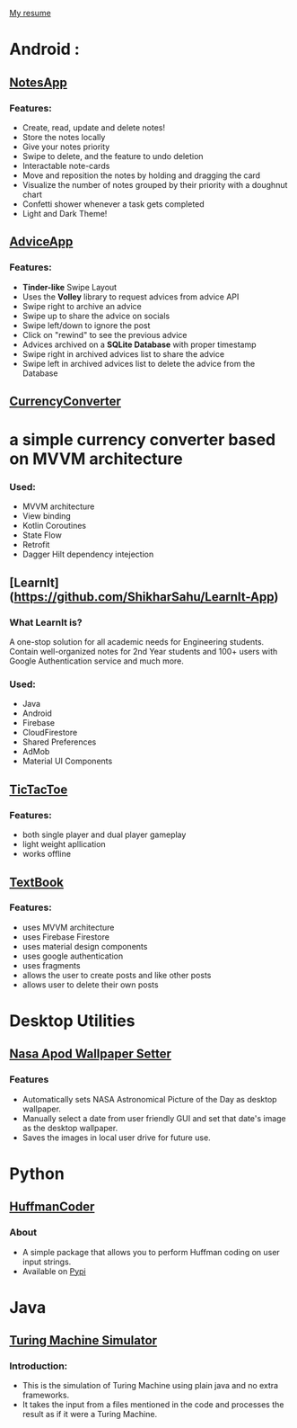[My resume](https://drive.google.com/file/d/1T7MXSP3kKArd4pQv-woAAlwzGELGllWQ/view?usp=sharing)

# Android : 

## [NotesApp](https://github.com/ShikharSahu/NotesApp)
### Features:
- Create, read, update and delete notes!
- Store the notes locally
- Give your notes priority
- Swipe to delete, and the feature to undo deletion
- Interactable note-cards
- Move and reposition the notes by holding and dragging the card
- Visualize the number of notes grouped by their priority with a doughnut chart
- Confetti shower whenever a task gets completed
- Light and Dark Theme!

## [AdviceApp](https://github.com/ShikharSahu/AdviceApp)
### Features:
- **Tinder-like** Swipe Layout
- Uses the **Volley** library to request advices from advice API
- Swipe right to archive an advice
- Swipe up to share the advice on socials
- Swipe left/down to ignore the post
- Click on "rewind" to see the previous advice
- Advices archived on a **SQLite Database** with proper timestamp
- Swipe right in archived advices list to share the advice
- Swipe left in archived advices list to delete the advice from the Database

## [CurrencyConverter](https://github.com/ShikharSahu/CurrencyConverter)
a simple currency converter based on MVVM architecture
=======
### Used:
- MVVM architecture
- View binding
- Kotlin Coroutines
- State Flow
- Retrofit
- Dagger Hilt dependency intejection

## [LearnIt] (https://github.com/ShikharSahu/LearnIt-App)
### What LearnIt is?
A one-stop solution for all academic needs for
Engineering students.
Contain well-organized notes for 2nd Year
students and 100+ users with Google
Authentication service and much more.

### Used:
- Java
- Android
- Firebase
- CloudFirestore
- Shared Preferences
- AdMob
- Material UI Components

## [TicTacToe](https://github.com/ShikharSahu/TicTacToe)
### Features:
- both single player and dual player gameplay
- light weight apllication
- works offline

## [TextBook](https://github.com/ShikharSahu/TextBook)
### Features:
- uses MVVM architecture
- uses Firebase Firestore
- uses material design components
- uses google authentication
- uses fragments
- allows the user to create posts and like other posts
- allows user to delete their own posts

# Desktop Utilities
## [Nasa Apod Wallpaper Setter](https://github.com/ShikharSahu/NasaApodDesktopWallpaperSetter)
### Features
- Automatically sets NASA Astronomical Picture of the Day as desktop wallpaper.
- Manually select a date from user friendly GUI and set that date's image as the desktop wallpaper.
- Saves the images in local user drive for future use.

# Python
## [HuffmanCoder](https://github.com/ShikharSahu/HuffmanCoder)
### About
- A simple package that allows you to perform Huffman coding on user input strings.
- Available on [Pypi](pypi.org/project/huffmancoder/)

# Java
## [Turing Machine Simulator](https://github.com/ShikharSahu/TuringMachineSimulation)
### Introduction:
- This is the simulation of Turing Machine using plain java and no extra frameworks. 
- It takes the input from a files mentioned in the code and processes the result as if it were a Turing Machine.
